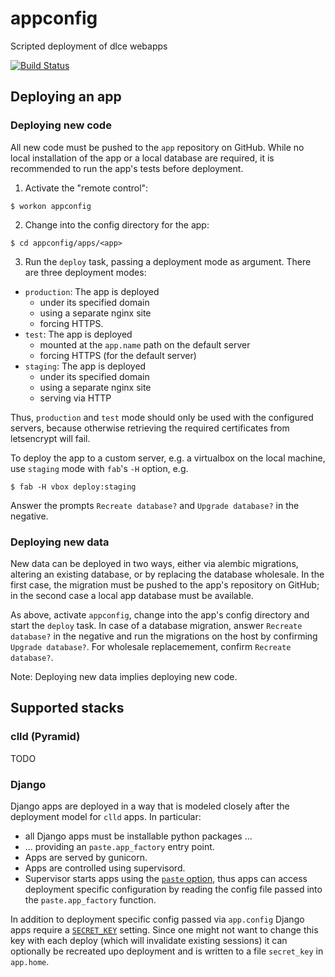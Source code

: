 # appconfig

Scripted deployment of dlce webapps

[![Build Status](https://travis-ci.org/shh-dlce/appconfig.svg?branch=master)](https://travis-ci.org/shh-dlce/appconfig)


## Deploying an app

### Deploying new code

All new code must be pushed to the `app` repository on GitHub.
While no local installation of the app or a local database are required, it is recommended to run the app's tests
before deployment.

1. Activate the "remote control":
```
$ workon appconfig
```

2. Change into the config directory for the app:
```
$ cd appconfig/apps/<app>
```

3. Run the `deploy` task, passing a deployment mode as argument.
There are three deployment modes:
- `production`: The app is deployed
  - under its specified domain
  - using a separate nginx site
  - forcing HTTPS.
- `test`: The app is deployed
  - mounted at the `app.name` path on the default server
  - forcing HTTPS (for the default server)
- `staging`: The app is deployed
  - under its specified domain
  - using a separate nginx site
  - serving via HTTP

Thus, `production` and `test` mode should only be used with the configured servers,
because otherwise retrieving the required certificates from letsencrypt will fail.

To deploy the app to a custom server, e.g. a virtualbox on the local machine, use
`staging` mode with `fab`'s `-H` option, e.g.
```
$ fab -H vbox deploy:staging
```
Answer the prompts `Recreate database?` and `Upgrade database?` in the negative.


### Deploying new data

New data can be deployed in two ways, either via alembic migrations, altering an existing database, or by replacing
the database wholesale.
In the first case, the migration must be pushed to the app's repository on GitHub; in the second case a local app database
must be available.

As above, activate `appconfig`, change into the app's config directory and start the `deploy` task. In case of a database migration, answer `Recreate database?` in the negative and run the migrations on the host by confirming `Upgrade database?`.
For wholesale replacemement, confirm `Recreate database?`.

Note: Deploying new data implies deploying new code.


## Supported stacks

### clld (Pyramid)

TODO


### Django

Django apps are deployed in a way that is modeled closely after the deployment model for
`clld` apps. In particular:
- all Django apps must be installable python packages ...
- ... providing an `paste.app_factory` entry point.
- Apps are served by gunicorn.
- Apps are controlled using supervisord.
- Supervisor starts apps using the [`paste` option](http://docs.gunicorn.org/en/stable/run.html#paste), thus apps can access deployment specific configuration by reading the config file passed into the `paste.app_factory` function.

In addition to deployment specific config passed via `app.config` Django apps require
a [`SECRET_KEY`](https://docs.djangoproject.com/en/2.1/ref/settings/#std:setting-SECRET_KEY) setting.
Since one might not want to change this key with each deploy (which will invalidate existing sessions)
it can optionally be recreated upo deployment and is written to a file `secret_key` in `app.home`.
